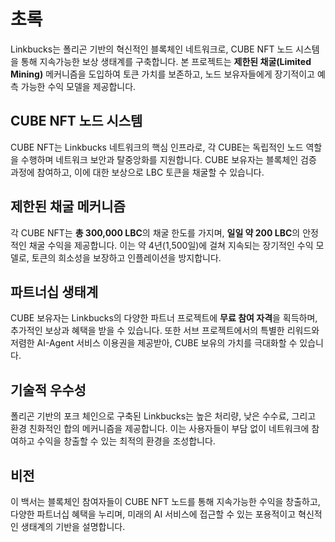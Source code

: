 # 초록

Linkbucks는 폴리곤 기반의 혁신적인 블록체인 네트워크로, CUBE NFT 노드 시스템을 통해 지속가능한 보상 생태계를 구축합니다. 본 프로젝트는 **제한된 채굴(Limited Mining)** 메커니즘을 도입하여 토큰 가치를 보존하고, 노드 보유자들에게 장기적이고 예측 가능한 수익 모델을 제공합니다.

## CUBE NFT 노드 시스템

CUBE NFT는 Linkbucks 네트워크의 핵심 인프라로, 각 CUBE는 독립적인 노드 역할을 수행하며 네트워크 보안과 탈중앙화를 지원합니다. CUBE 보유자는 블록체인 검증 과정에 참여하고, 이에 대한 보상으로 LBC 토큰을 채굴할 수 있습니다.

## 제한된 채굴 메커니즘

각 CUBE NFT는 **총 300,000 LBC**의 채굴 한도를 가지며, **일일 약 200 LBC**의 안정적인 채굴 수익을 제공합니다. 이는 약 4년(1,500일)에 걸쳐 지속되는 장기적인 수익 모델로, 토큰의 희소성을 보장하고 인플레이션을 방지합니다.

## 파트너십 생태계

CUBE 보유자는 Linkbucks의 다양한 파트너 프로젝트에 **무료 참여 자격**을 획득하며, 추가적인 보상과 혜택을 받을 수 있습니다. 또한 서브 프로젝트에서의 특별한 리워드와 저렴한 AI-Agent 서비스 이용권을 제공받아, CUBE 보유의 가치를 극대화할 수 있습니다.

## 기술적 우수성

폴리곤 기반의 포크 체인으로 구축된 Linkbucks는 높은 처리량, 낮은 수수료, 그리고 환경 친화적인 합의 메커니즘을 제공합니다. 이는 사용자들이 부담 없이 네트워크에 참여하고 수익을 창출할 수 있는 최적의 환경을 조성합니다.

## 비전

이 백서는 블록체인 참여자들이 CUBE NFT 노드를 통해 지속가능한 수익을 창출하고, 다양한 파트너십 혜택을 누리며, 미래의 AI 서비스에 접근할 수 있는 포용적이고 혁신적인 생태계의 기반을 설명합니다.
